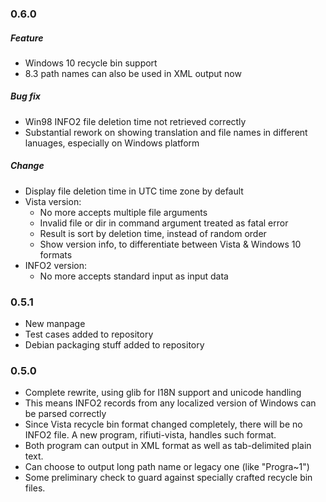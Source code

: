 ### 0.6.0
##### Feature
* Windows 10 recycle bin support
* 8.3 path names can also be used in XML output now

##### Bug fix
* Win98 INFO2 file deletion time not retrieved correctly
* Substantial rework on showing translation and file names in different
  lanuages, especially on Windows platform

##### Change
* Display file deletion time in UTC time zone by default
* Vista version:
  * No more accepts multiple file arguments
  * Invalid file or dir in command argument treated as fatal error
  * Result is sort by deletion time, instead of random order
  * Show version info, to differentiate between Vista & Windows 10 formats
* INFO2 version:
  * No more accepts standard input as input data

### 0.5.1
* New manpage
* Test cases added to repository
* Debian packaging stuff added to repository

### 0.5.0
* Complete rewrite, using glib for I18N support and unicode handling
* This means INFO2 records from any localized version of Windows can
  be parsed correctly
* Since Vista recycle bin format changed completely, there will be no
  INFO2 file. A new program, rifiuti-vista, handles such format.
* Both program can output in XML format as well as tab-delimited
  plain text.
* Can choose to output long path name or legacy one (like "Progra~1")
* Some preliminary check to guard against specially crafted recycle
  bin files.
